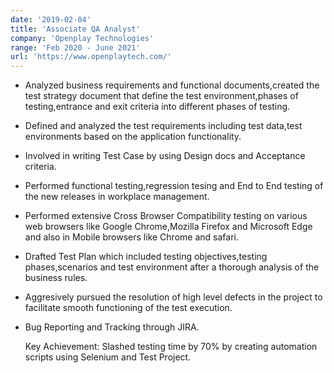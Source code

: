 ```yaml
---
date: '2019-02-04'
title: 'Associate QA Analyst'
company: 'Openplay Technologies'
range: 'Feb 2020 - June 2021'
url: 'https://www.openplaytech.com/'
---
```


- Analyzed business requirements and functional documents,created the test strategy document that define the test environment,phases of testing,entrance and exit criteria into different phases of testing.

- Defined and analyzed the test requirements including test data,test environments based on the application functionality.

- Involved in writing Test Case by using Design docs and Acceptance criteria.

- Performed functional testing,regression tesing and End to End testing of the new releases in workplace management.

- Performed extensive Cross Browser Compatibility testing on various web browsers like Google Chrome,Mozilla Firefox and Microsoft Edge and also in Mobile browsers like Chrome and safari.

- Drafted Test Plan which included testing objectives,testing phases,scenarios and test environment after a thorough analysis of the business rules.

- Aggresively pursued the resolution of high level defects in the project to facilitate smooth functioning of the test execution.

- Bug Reporting and Tracking through JIRA.

  Key Achievement: Slashed testing time by 70% by creating automation scripts using Selenium and Test Project.
